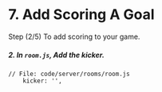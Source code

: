 # 7. Add Scoring A Goal

Step (2/5) To add scoring to your game. 

##### 2. In `room.js`, Add the kicker.

```
// File: code/server/rooms/room.js
	kicker: '',
```
